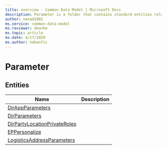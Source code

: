 ```yaml
---
title: overview - Common Data Model | Microsoft Docs
description: Parameter is a folder that contains standard entities related to the Common Data Model.
author: nenad1002
ms.service: common-data-model
ms.reviewer: deonhe
ms.topic: article
ms.date: 4/17/2020
ms.author: nebanfic
---
```


# Parameter


## Entities

|Name|Description|
|---|---|
|[DirAppParameters](DirAppParameters.md)||
|[DirParameters](DirParameters.md)||
|[DirPartyLocationPrivateRoles](DirPartyLocationPrivateRoles.md)||
|[EPPersonalize](EPPersonalize.md)||
|[LogisticsAddressParameters](LogisticsAddressParameters.md)||
